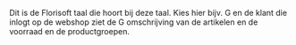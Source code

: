 Dit is de Florisoft taal die hoort bij deze taal. Kies hier bijv. G en de klant die inlogt op de webshop ziet de G omschrijving van de artikelen en de voorraad en de productgroepen.